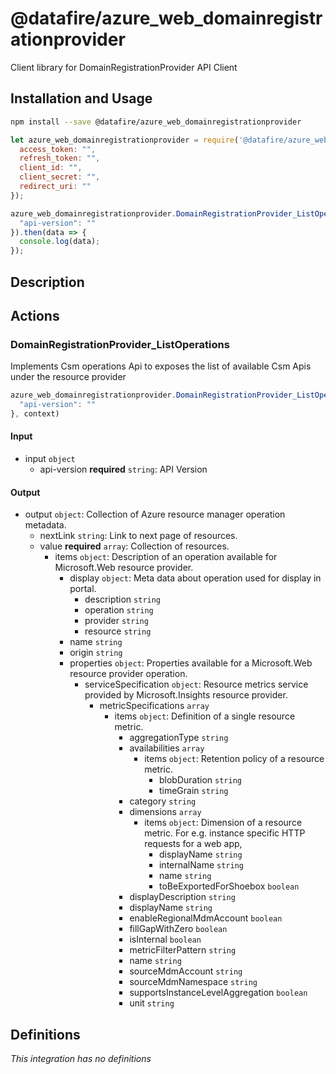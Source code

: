 # @datafire/azure_web_domainregistrationprovider

Client library for DomainRegistrationProvider API Client

## Installation and Usage
```bash
npm install --save @datafire/azure_web_domainregistrationprovider
```
```js
let azure_web_domainregistrationprovider = require('@datafire/azure_web_domainregistrationprovider').create({
  access_token: "",
  refresh_token: "",
  client_id: "",
  client_secret: "",
  redirect_uri: ""
});

azure_web_domainregistrationprovider.DomainRegistrationProvider_ListOperations({
  "api-version": ""
}).then(data => {
  console.log(data);
});
```

## Description



## Actions

### DomainRegistrationProvider_ListOperations
Implements Csm operations Api to exposes the list of available Csm Apis under the resource provider


```js
azure_web_domainregistrationprovider.DomainRegistrationProvider_ListOperations({
  "api-version": ""
}, context)
```

#### Input
* input `object`
  * api-version **required** `string`: API Version

#### Output
* output `object`: Collection of Azure resource manager operation metadata.
  * nextLink `string`: Link to next page of resources.
  * value **required** `array`: Collection of resources.
    * items `object`: Description of an operation available for Microsoft.Web resource provider.
      * display `object`: Meta data about operation used for display in portal.
        * description `string`
        * operation `string`
        * provider `string`
        * resource `string`
      * name `string`
      * origin `string`
      * properties `object`: Properties available for a Microsoft.Web resource provider operation.
        * serviceSpecification `object`: Resource metrics service provided by Microsoft.Insights resource provider.
          * metricSpecifications `array`
            * items `object`: Definition of a single resource metric.
              * aggregationType `string`
              * availabilities `array`
                * items `object`: Retention policy of a resource metric.
                  * blobDuration `string`
                  * timeGrain `string`
              * category `string`
              * dimensions `array`
                * items `object`: Dimension of a resource metric. For e.g. instance specific HTTP requests for a web app, 
                  * displayName `string`
                  * internalName `string`
                  * name `string`
                  * toBeExportedForShoebox `boolean`
              * displayDescription `string`
              * displayName `string`
              * enableRegionalMdmAccount `boolean`
              * fillGapWithZero `boolean`
              * isInternal `boolean`
              * metricFilterPattern `string`
              * name `string`
              * sourceMdmAccount `string`
              * sourceMdmNamespace `string`
              * supportsInstanceLevelAggregation `boolean`
              * unit `string`



## Definitions

*This integration has no definitions*
